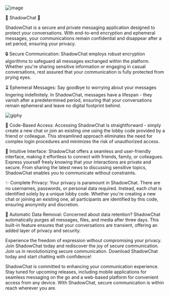 
![image](https://github.com/ShadowChat/ShadowChat/assets/123836854/67fab491-d7cc-4494-ae8c-3407305139d7)

🌟 ShadowChat 🌟

ShadowChat is a secure and private messaging application designed to protect your conversations. With end-to-end encryption and ephemeral messages, your communications remain confidential and disappear after a set period, ensuring your privacy.

🔒 Secure Communication: ShadowChat employs robust encryption algorithms to safeguard all messages exchanged within the platform. Whether you're sharing sensitive information or engaging in casual conversations, rest assured that your communication is fully protected from prying eyes.

⏳ Ephemeral Messages: Say goodbye to worrying about your messages lingering indefinitely. In ShadowChat, messages have a lifespan - they vanish after a predetermined period, ensuring that your conversations remain ephemeral and leave no digital footprint behind.

![giphy](https://github.com/ShadowChat/ShadowChat/assets/123836854/b0467855-0b47-4319-aa46-143908f047d0)

🔑 Code-Based Access: Accessing ShadowChat is straightforward - simply create a new chat or join an existing one using the lobby code provided by a friend or colleague. This streamlined approach eliminates the need for complex login procedures and minimizes the risk of unauthorized access.

💬 Intuitive Interface: ShadowChat offers a seamless and user-friendly interface, making it effortless to connect with friends, family, or colleagues. Express yourself freely knowing that your interactions are private and secure. From sharing the latest news to discussing sensitive topics, ShadowChat enables you to communicate without constraints.

✨ Complete Privacy: Your privacy is paramount in ShadowChat. There are no usernames, passwords, or personal data required. Instead, each chat is identified solely by a unique lobby code. Whether you're creating a new chat or joining an existing one, all participants are identified by this code, ensuring anonymity and discretion.

📆 Automatic Data Removal: Concerned about data retention? ShadowChat automatically purges all messages, files, and media after three days. This built-in feature ensures that your conversations are transient, offering an added layer of privacy and security.

Experience the freedom of expression without compromising your privacy. Join ShadowChat today and rediscover the joy of secure communication.
Join us in revolutionizing secure communication. Download ShadowChat today and start chatting with confidence!

ShadowChat is committed to enhancing your communication experience. Stay tuned for upcoming releases, including mobile applications for seamless messaging on the go and a web-based platform for convenient access from any device. With ShadowChat, secure communication is within reach wherever you are.
